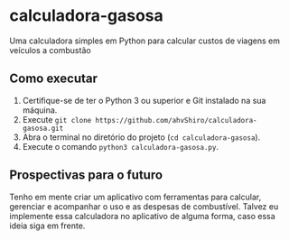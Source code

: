 # calculadora-gasosa
Uma calculadora simples em Python para calcular custos de viagens em veículos a combustão

## Como executar
1. Certifique-se de ter o Python 3 ou superior e Git instalado na sua máquina.
2. Execute `git clone https://github.com/ahvShiro/calculadora-gasosa.git`
3. Abra o terminal no diretório do projeto (`cd calculadora-gasosa`).
4. Execute o comando `python3 calculadora-gasosa.py`.

## Prospectivas para o futuro
Tenho em mente criar um aplicativo com ferramentas para calcular, gerenciar e acompanhar o uso e as despesas de combustível. Talvez eu implemente essa calculadora no aplicativo de alguma forma, caso essa ideia siga em frente.
